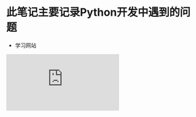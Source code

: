# 此笔记主要记录Python开发中遇到的问题


- 学习网站

![Python - 菜鸟教程](http://www.runoob.com/python/python-tutorial.html)
